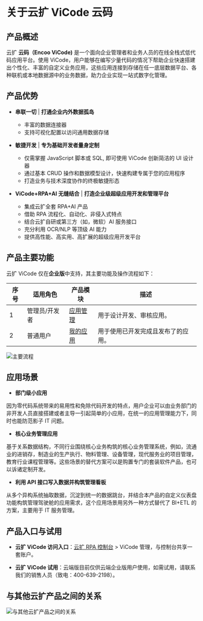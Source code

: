 # 关于云扩 ViCode 云码

## 产品概述

云扩 **云码（Encoo ViCode)** 是一个面向企业管理者和业务人员的在线全栈式低代码应用平台。使用 ViCode，用户能够在编写少量代码的情况下帮助企业快速搭建出个性化、丰富的自定义业务应用，这些应用连接到存储在任一底层数据平台、各种联机或本地数据源中的业务数据，助力企业实现一站式数字化管理。

## 产品优势

- **串联一切** | **打通企业内外数据孤岛**
    - 丰富的数据连接器
    - 支持可视化配置以访问通用数据存储

- **敏捷开发** | **专为基础开发者量身定制**
    - 仅需掌握 JavaScript 脚本或 SQL, 即可使用 ViCode 创新简洁的 UI 设计器
    - 通过基本 CRUD 操作和数据模型设计，快速构建专属于您的应用程序
    - 打造业务与技术深度协作的终极敏捷形态

- **ViCode+RPA+AI 无缝结合** | **打造企业级超级应用开发和管理平台**
    - 集成云扩全套 RPA+AI 产品
    - 借助 RPA 流程化、自动化、非侵入式特点
    - 结合云扩自研或第三方（如，微软）AI 服务接口
    - 充分利用 OCR/NLP 等顶级 AI 能力
    - 提供高性能、高实用、高扩展的超级应用开发平台

## 产品主要功能

云扩 ViCode 仅在**企业版**中支持，其主要功能及操作流程如下：

序号 | 适用角色 | 产品模块|描述
---------|----------|---------|---------
 1 | 管理员/开发者 | [应用管理](./devApps/manageapps.md)|用于设计开发、审核应用。
 2 | 普通用户 | [我的应用](./userApps/userApps.md)|用于使用已开发完成且发布了的应用。

![主要流程](https://docimages.blob.core.chinacloudapi.cn/images/Kris/Apps/vicodeprocess20211008.png)

## 应用场景

- **部门级小应用**

因为零代码系统带来的易用性和免除代码开发的特点，用户企业可以由业务部门的非开发人员直接搭建或者主导一引起简单的小应用，在统一的应用管理能力下，同时也能防范影子 IT 问题。

- **核心业务管理应用**

基于关系数据结构，不同行业围绕核心业务构筑的核心业务管理系统，例如，流通业的进销存，制造业的生产执行、物料管理、设备管理，现代服务业的项目管理，教育行业课程管理等。这些场景的替代方案可以是购置专门的套装软件产品，也可以诉诸定制开发。

- **利用 API 接口写入数据并构筑管理看板**

从多个异构系统抽取数据，沉淀到统一的数据跳台，并结合本产品的自定义仪表盘功能构筑管理驾驶舱的应用需求，这个应用场景用另外一种方式替代了 BI+ETL 的方案，主要用于 IT 服务管理。

## 产品入口与试用

- **云扩 ViCode 访问入口**：[云扩 RPA 控制台](https://console.encoo.com/) > ViCode 管理，与控制台共享一套账户。

- **云扩 ViCode 试用**：云端版目前仅供云端企业版用户使用，如需试用，请联系我们的销售人员（致电：400-639-2198）。

## 与其他云扩产品之间的关系

![与其他云扩产品之间的关系](https://docimages.blob.core.chinacloudapi.cn/images/Studio/productviewvicode20210520.png)
